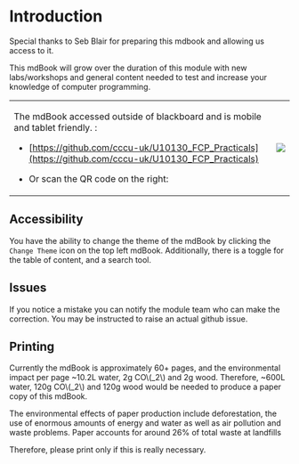 # Introduction

Special thanks to Seb Blair for preparing this mdbook and allowing us access to it.

This mdBook will grow over the duration of this module with new labs/workshops and general content needed to test and increase your knowledge of computer programming.

<table>

<tr>

<td>

The mdBook accessed outside of blackboard and is mobile and tablet friendly. :

- [https://github.com/cccu-uk/U10130_FCP_Practicals](https://github.com/cccu-uk/U10130_FCP_Practicals)

- Or scan the QR code on the right:

</td>

<td>

<a href="www.qr-code-generator.com/" border="0" style="cursor:default" rel="nofollow"></a><img src="https://chart.googleapis.com/chart?cht=qr&chl=https%3A%2F%2Fcccu-uk.github.io%2FU10130_FCP_Practicals%2FIntroduction%2FIntro.html&chs=180x180&choe=UTF-8&chld=L|2">


</td>

</tr>

</table>

## Accessibility

You have the ability to change the theme of the mdBook by clicking the `Change Theme` icon on the top left mdBook. Additionally, there is a toggle for the table of content, and a search tool.

## Issues

If you notice a mistake you can notify the module team who can make the correction. You may be instructed to raise an actual github issue.

## Printing

Currently the mdBook is approximately 60+ pages, and the environmental impact per page ~10.2L water, 2g CO\\(_2\\) and 2g wood. Therefore, ~600L water, 120g CO\\(_2\\) and 120g wood would be needed to produce a paper copy of this mdBook.

The environmental effects of paper production include deforestation, the use of enormous amounts of energy and water as well as air pollution and waste problems. Paper accounts for around 26% of total waste at landfills

Therefore, please print only if this is really necessary.
